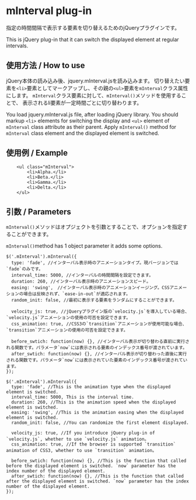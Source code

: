 # mInterval plug-in
指定の時間間隔で表示する要素を切り替えるためのjQueryプラグインです。

This is jQuery plug-in that it can switch the displayed element at regular intervals.

## 使用方法 / How to use
jQuery本体の読み込み後、jquery.mInterval.jsを読み込みます。
切り替えたい要素を`<li>`要素としてマークアップし、その親の`<ul>`要素を`mInterval`クラス属性にします。
`mInterval`クラス要素に対して、`mInterval()`メソッドを使用することで、
表示されるli要素が一定時間ごとに切り替わります。

You load jquery.mInterval.js file, after loading jQuery library.
You should markup `<li>` elements for switching the display and `<ul>` element of `mInterval` class attribute as their parent.
Apply `mInterval()` method for `mInterval` class element and the displayed element is switched.


## 使用例 / Example


```
	<ul class="mInterval">
		<li>Alpha.</li>
		<li>Beta.</li>
		<li>Gamma.</li>
		<li>Delta.</li>
	</ul>
```


## 引数 / Parameters
`mInterval()`メソッドはオプジェクトを引数とすることで、オプションを指定することができます。


`mInterval()`method has 1 object parameter it adds some options.


```
$('.mInterval').mInterval({
  type: 'fade', //インターバル表示時のアニメーションタイプ。現バージョンでは`fade`のみです。
  interval_time: 5000, //インターバルの時間間隔を設定できます。
  duration: 260, //インターバル表示時のアニメーションスピード。
  easing: 'swing',　//インターバル表示時のアニメーションイージング。CSSアニメーションの場合は反映されず、`ease-in-out`が適応されます。
  random_init: false, //最初に表示する要素をランダムにすることができます。

  velocity_js: true, //jQueryプラグイン版の`velocity.js`を導入している場合、`velocity.js`アニメーションの使用の可否を設定できます。
  css_animation: true, //CSS3の`transition`アニメーションが使用可能な場合、`transition`アニメーションの使用の可否を設定できます。

  before_swtich: function(now) {}, //インターバル表示が切り替わる直前に実行される関数です。パラメータ`now`には表示される要素のインデックス番号が渡されています。
  after_swtich: function(now) {}, //インターバル表示が切り替わった直後に実行される関数です。パラメータ`now`には表示されていた要素のインデックス番号が渡されています。
});
```


```
$('.mInterval').mInterval({
  type: 'fade', //This is the animation type when the displayed element is switched.
  interval_time: 5000, This is the interval time.
  duration: 260, //This is the animation speed when the displayed element is switched.
  easing: 'swing', //This is the animation easing when the displayed element is switched.
  random_init: false, //You can randomize the first element displayed.

  velocity_js: true, //If you introduce jQuery plug-in of `velocity.js`, whether to use `velocity.js` animation。
  css_animation: true, //If the browser is supported `transition` animation of CSS3, whether to use `transition` animation。

  before_swtich: function(now) {}, //This is the function that called before the displayed element is switched. `now` parameter has the index number of the displayed element.
  after_swtich: function(now) {}, //This is the function that called after the displayed element is switched. `now` parameter has the index number of the displayed element.
});
```
